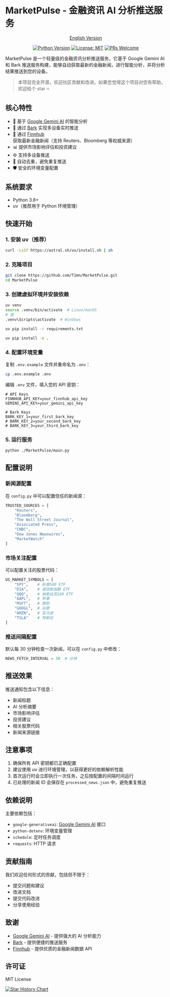 # MarketPulse - 金融资讯 AI 分析推送服务

<div align="center">

[English Version](README_EN.md)

[![Python Version](https://img.shields.io/badge/python-3.10%2B-blue.svg)](https://www.python.org/downloads/)
[![License: MIT](https://img.shields.io/badge/License-MIT-yellow.svg)](https://opensource.org/licenses/MIT)
[![PRs Welcome](https://img.shields.io/badge/PRs-welcome-brightgreen.svg?style=flat-square)](http://makeapullrequest.com)

</div>

MarketPulse 是一个轻量级的金融资讯分析推送服务，它基于 Google Gemini AI 和 Bark 推送服务构建，能够自动获取最新的金融新闻，进行智能分析，并将分析结果推送到您的设备。

> 本项目完全开源，欢迎社区贡献和改进。如果您觉得这个项目对您有帮助，欢迎给个 star ⭐️

## 核心特性

- 🤖 基于 [Google Gemini AI](https://github.com/google/generative-ai-python) 的智能分析
- 🔔 通过 [Bark](https://github.com/Finb/Bark) 实现多设备实时推送
- 📰 通过 [Finnhub](https://finnhub.io/) 获取最新金融新闻（支持 Reuters、Bloomberg 等权威来源）
- 📊 提供市场影响评估和投资建议
- ⚙️ 支持多设备推送
- 🔄 自动去重，避免重复推送
- 🛡️ 安全的环境变量配置

## 系统要求

- Python 3.8+
- uv（推荐用于 Python 环境管理）

## 快速开始

### 1. 安装 uv（推荐）

```bash
curl -LsSf https://astral.sh/uv/install.sh | sh
```

### 2. 克隆项目

```bash
git clone https://github.com/T1mn/MarketPulse.git
cd MarketPulse
```

### 3. 创建虚拟环境并安装依赖

```bash
uv venv
source .venv/bin/activate  # Linux/macOS
# 或
.venv\Scripts\activate  # Windows

uv pip install -r requirements.txt

uv pip install -e .
```

### 4. 配置环境变量

复制 `.env.example` 文件并重命名为 `.env`：

```bash
cp .env.example .env
```

编辑 `.env` 文件，填入您的 API 密钥：

```env
# API Keys
FINNHUB_API_KEY=your_finnhub_api_key
GEMINI_API_KEY=your_gemini_api_key

# Bark Keys
BARK_KEY_1=your_first_bark_key
# BARK_KEY_2=your_second_bark_key
# BARK_KEY_3=your_third_bark_key
```

### 5. 运行服务

```bash
python ./MarketPulse/main.py
```

## 配置说明

### 新闻源配置

在 `config.py` 中可以配置信任的新闻源：

```python
TRUSTED_SOURCES = [
    "Reuters",
    "Bloomberg",
    "The Wall Street Journal",
    "Associated Press",
    "CNBC",
    "Dow Jones Newswires",
    "MarketWatch"
]
```

### 市场关注配置

可以配置关注的股票代码：

```python
US_MARKET_SYMBOLS = [
    "SPY",    # 标普500 ETF
    "DIA",    # 道琼斯指数 ETF
    "QQQ",    # 纳斯达克100 ETF
    "AAPL",   # 苹果
    "MSFT",   # 微软
    "GOOGL",  # 谷歌
    "AMZN",   # 亚马逊
    "TSLA"    # 特斯拉
]
```

### 推送间隔配置

默认每 30 分钟检查一次新闻，可以在 `config.py` 中修改：

```python
NEWS_FETCH_INTERVAL = 30  # 分钟
```

## 推送效果

推送通知包含以下信息：
- 新闻标题
- AI 分析摘要
- 市场影响评估
- 投资建议
- 相关股票代码
- 新闻来源链接

## 注意事项

1. 确保所有 API 密钥都已正确配置
2. 建议使用 uv 进行环境管理，以获得更好的依赖解析性能
3. 首次运行时会立即执行一次任务，之后按配置的间隔时间运行
4. 已处理的新闻 ID 会保存在 `processed_news.json` 中，避免重复推送

## 依赖说明

主要依赖包括：
- `google-generativeai`: [Google Gemini AI](https://github.com/google/generative-ai-python) 接口
- `python-dotenv`: 环境变量管理
- `schedule`: 定时任务调度
- `requests`: HTTP 请求

## 贡献指南

我们欢迎任何形式的贡献，包括但不限于：
- 提交问题和建议
- 改进文档
- 提交代码改进
- 分享使用经验

## 致谢

- [Google Gemini AI](https://github.com/google/generative-ai-python) - 提供强大的 AI 分析能力
- [Bark](https://github.com/Finb/Bark) - 提供便捷的推送服务
- [Finnhub](https://finnhub.io/) - 提供优质的金融新闻数据 API


## 许可证

MIT License 

[![Star History Chart](https://api.star-history.com/svg?repos=T1mn/MarketPulse&type=Date)](https://www.star-history.com/#T1mn/MarketPulse&Date)
